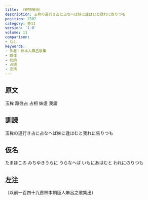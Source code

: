```yaml
---
title: （寄物陳思）
description: 玉桙の道行き占に占なへば妹に逢はむと我れに告りつも
position: 2507
category: 巻11
version: '1.0'
volume: 11
comparison:
- なし
keywords:
- 作者：柿本人麻呂歌集
- 略体
- 枕詞
- 占媿
- 恋情
---
```


## 原文

玉桙 路徃占 占相 妹逢 我謂

## 訓読

玉桙の道行き占に占なへば妹に逢はむと我れに告りつも

## 仮名

たまほこの みちゆきうらに うらなへば いもにあはむと われにのりつも

## 左注

（以前一百四十九首柿本朝臣人麻呂之歌集出）
